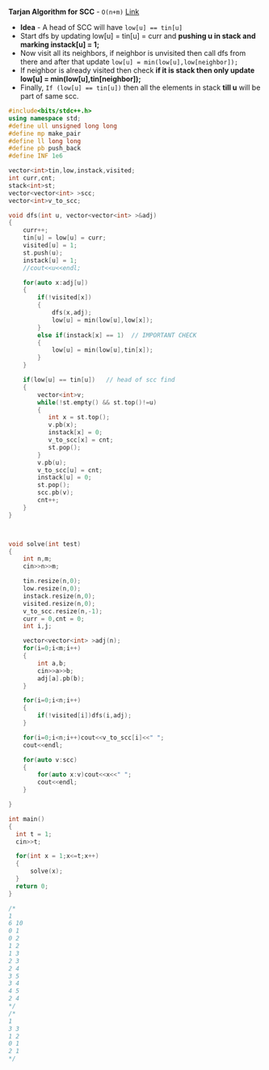 
**Tarjan Algorithm for SCC** - `O(n+m)`
[Link](https://www.geeksforgeeks.org/tarjan-algorithm-find-strongly-connected-components/)
* **Idea** - A head of SCC will have `low[u] == tin[u]`
* Start dfs by updating low[u] = tin[u] = curr and **pushing u in stack and marking instack[u] = 1;**
* Now visit all its neighbors, if neighbor is unvisited then call dfs from there and after that update `low[u] = min(low[u],low[neighbor]);`
* If neighbor is already visited then check **if it is stack then only update low[u] = min(low[u],tin[neighbor]);**
* Finally, `If (low[u] == tin[u])` then all the elements in stack **till u** will be part of same scc.

```c++
#include<bits/stdc++.h>
using namespace std;
#define ull unsigned long long
#define mp make_pair
#define ll long long
#define pb push_back
#define INF 1e6

vector<int>tin,low,instack,visited;
int curr,cnt;
stack<int>st;
vector<vector<int> >scc;
vector<int>v_to_scc;

void dfs(int u, vector<vector<int> >&adj)
{
    curr++;
    tin[u] = low[u] = curr;
    visited[u] = 1;
    st.push(u);
    instack[u] = 1;
    //cout<<u<<endl;

    for(auto x:adj[u])
    {
        if(!visited[x])
        {
            dfs(x,adj);
            low[u] = min(low[u],low[x]);
        }
        else if(instack[x] == 1)  // IMPORTANT CHECK
        {
            low[u] = min(low[u],tin[x]);
        }
    }

    if(low[u] == tin[u])   // head of scc find
    {
        vector<int>v;
        while(!st.empty() && st.top()!=u)
        {
           int x = st.top();
           v.pb(x);
           instack[x] = 0;
           v_to_scc[x] = cnt;
           st.pop();
        }
        v.pb(u);
        v_to_scc[u] = cnt;
        instack[u] = 0;
        st.pop();
        scc.pb(v);
        cnt++;
    }
}



void solve(int test)
{
    int n,m;
    cin>>n>>m;

    tin.resize(n,0);
    low.resize(n,0);
    instack.resize(n,0);
    visited.resize(n,0);
    v_to_scc.resize(n,-1);
    curr = 0,cnt = 0;
    int i,j;

    vector<vector<int> >adj(n);
    for(i=0;i<m;i++)
    {
        int a,b;
        cin>>a>>b;
        adj[a].pb(b);
    }

    for(i=0;i<n;i++)
    {
        if(!visited[i])dfs(i,adj);
    }

    for(i=0;i<n;i++)cout<<v_to_scc[i]<<" ";
    cout<<endl;

    for(auto v:scc)
    {
        for(auto x:v)cout<<x<<" ";
        cout<<endl;
    }

}

int main()
{
  int t = 1;
  cin>>t;

  for(int x = 1;x<=t;x++)
  {
      solve(x);
  }
  return 0;
}

/*
1
6 10
0 1
0 2
1 2
1 3
2 3
2 4
3 5
3 4
4 5
2 4
*/
/*
1
3 3
1 2
0 1
2 1
*/
```

